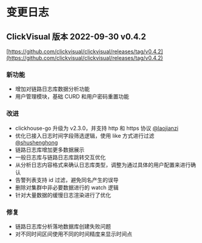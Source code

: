 # 变更日志

## ClickVisual 版本 2022-09-30 v0.4.2

[https://github.com/clickvisual/clickvisual/releases/tag/v0.4.2](https://github.com/clickvisual/clickvisual/releases/tag/v0.4.2)

### 新功能
- 增加对链路日志库数据分析功能
- 用户管理模块，基础 CURD 和用户密码重置功能

### 改进
- clickhouse-go 升级为 v2.3.0，并支持 http 和 https 协议 [@laojianzi](https://github.com/laojianzi)
- 优化已接入日志时间字段筛选逻辑，使用 like 方式进行过滤 [@shushenghong](https://github.com/shushenghong)
- 链路日志库增加更多数据展示
- 一般日志库与链路日志库跳转交互优化
- 从分析日志内容格式来确认日志库类型，调整为通过具体的用户配置来进行确认
- 告警列表支持 id 过滤，避免同名产生的误导
- 删除对集群中非必要数据进行的 watch 逻辑
- 针对大量数据的缓慢日志渲染进行了优化

### 修复
- 链路日志库分析落地数据库创建失败问题
- 对不同时间区间使用不同的时间精度来显示时间点
